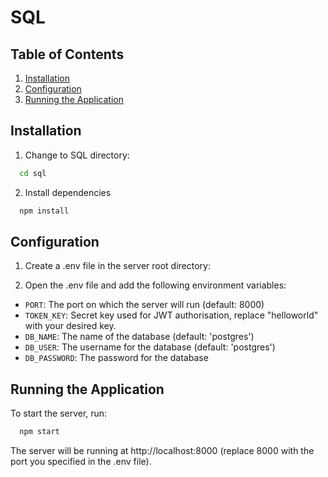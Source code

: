 # SQL

## Table of Contents

1. [Installation](#installation)
2. [Configuration](#configuration)
3. [Running the Application](#running-the-application)

## Installation

1. Change to SQL directory:

```bash
  cd sql
```

2. Install dependencies

```bash
  npm install
```

## Configuration

1. Create a .env file in the server root directory:

2. Open the .env file and add the following environment variables:

- `PORT`: The port on which the server will run (default: 8000)
- `TOKEN_KEY`: Secret key used for JWT authorisation, replace "helloworld" with your desired key.
- `DB_NAME`: The name of the database (default: 'postgres')
- `DB_USER`: The username for the database (default: 'postgres')
- `DB_PASSWORD`: The password for the database

## Running the Application

To start the server, run:

```bash
  npm start
```

The server will be running at http://localhost:8000 (replace 8000 with the port you specified in the .env file).
